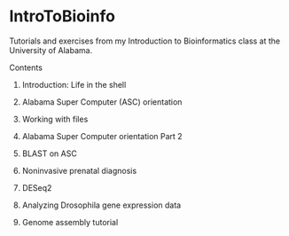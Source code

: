 # IntroToBioinfo

Tutorials and exercises from my Introduction to Bioinformatics class at the University of Alabama. 

Contents

1. Introduction: Life in the shell

2. Alabama Super Computer (ASC) orientation

3. Working with files

4. Alabama Super Computer orientation Part 2

5. BLAST on ASC

6. Noninvasive prenatal diagnosis

7. DESeq2

8. Analyzing Drosophila gene expression data

9. Genome assembly tutorial

